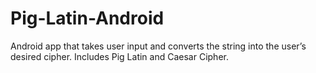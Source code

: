 # Pig-Latin-Android
Android app that takes user input and converts the string into the user’s desired cipher. Includes Pig Latin and Caesar Cipher.
